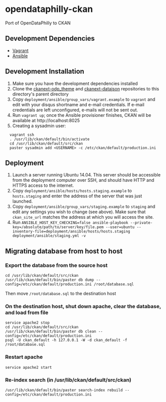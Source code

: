 opendataphilly-ckan
===================

Port of OpenDataPhilly to CKAN

Development Dependencies
------------------

* [Vagrant](http://www.vagrantup.com)
* [Ansible](http://www.ansible.com)


Development Installation
---------------

1. Make sure you have the development dependencies installed
2. Clone the [ckanext-odp_theme](https://github.com/azavea/ckanext-odp_theme) and [ckanext-datajson](https://github.com/azavea/ckanext-datajson/) repositories to this directory's parent directory
3. Copy `deployment/ansible/group_vars/vagrant.example` to `vagrant` and edit with your disqus shortname and e-mail credentials. If e-mail credentials are left unconfigured, e-mails will not be sent out.
4. Run `vagrant up`; once the Ansible provisioner finishes, CKAN will be available at http://localhost:8025
5. Creating a sysadmin user:
```
  vagrant ssh
  . /usr/lib/ckan/default/bin/activate
  cd /usr/lib/ckan/default/src/ckan
  paster sysadmin add <USERNAME> -c /etc/ckan/default/production.ini
```

Deployment
-----------------

1. Launch a server running Ubuntu 14.04. This server should be accessible from the deployment computer over SSH, and should have HTTP and HTTPS access to the internet.
2. Copy `deployment/ansible/hosts/hosts.staging.example` to `hosts.staging` and enter the address of the server that was just launched.
3. Copy `deployment/ansible/group_vars/staging.example` to `staging` and edit any settings you wish to change (see above). Make sure that `ckan_site_url` matches the address at which you will access the site.
4. Run `ANSIBLE_HOST_KEY_CHECKING=false ansible-playbook --private-key=/absolute/path/to/server/key/file.pem --user=ubuntu --inventory-file=deployment/ansible/hosts/hosts.staging deployment/ansible/staging.yml -v`


Migrating database from host to host
-----------------

### Export the database from the source host
```
cd /usr/lib/ckan/default/src/ckan
/usr/lib/ckan/default/bin/paster db dump --config=/etc/ckan/default/production.ini /root/database.sql
```
Then move `/root/database.sql` to the destination host

### On the destination host, shut down apache, clear the database, and load from file
```
service apache2 stop
cd /usr/lib/ckan/default/src/ckan
/usr/lib/ckan/default/bin/paster db clean --config=/etc/ckan/default/production.ini
psql -U ckan_default -h 127.0.0.1 -W -d ckan_default -f /root/database.sql
```
### Restart apache
```
service apache2 start
```
### Re-index search (in /usr/lib/ckan/default/src/ckan)
```
/usr/lib/ckan/default/bin/paster search-index rebuild --config=/etc/ckan/default/production.ini
```
